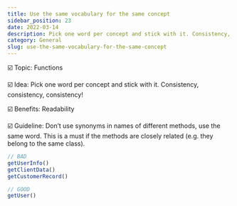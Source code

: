 ```yaml
---
title: Use the same vocabulary for the same concept
sidebar_position: 23
date: 2022-03-14
description: Pick one word per concept and stick with it. Consistency, consistency, consistency!
category: General
slug: use-the-same-vocabulary-for-the-same-concept
---
```


☑️ Topic: Functions

☑️ Idea: Pick one word per concept and stick with it. Consistency, consistency, consistency!

☑️ Benefits: Readability

☑️ Guideline: Don’t use synonyms in names of different methods, use the same word. This is a must if the methods are closely related (e.g. they belong to the same class).

```javascript
// BAD
getUserInfo()
getClientData()
getCustomerRecord()

// GOOD
getUser()
```
